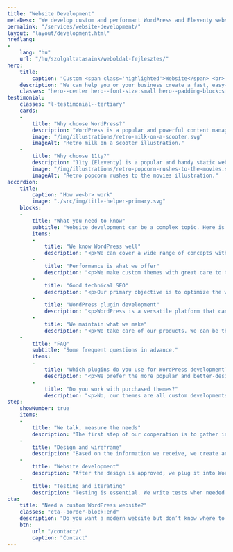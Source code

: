 ```yaml
---
title: "Website Development"
metaDesc: "We develop custom and performant WordPress and Eleventy websites."
permalink: "/services/website-development/"
layout: "layout/development.html"
hreflang:
-
    lang: "hu"
    url: "/hu/szolgaltatasaink/weboldal-fejlesztes/"
hero:
    title:
        caption: "Custom <span class='highlighted'>Website</span> <br> Development"
    description: "We can help you or your business create a fast, easy-to-use, custom WordPress or Eleventy websites."
    classes: "hero--center hero--font-size:small hero--padding-block:small"
testimonial:
    classes: "l-testimonial--tertiary"
    cards:
    -
        title: "Why choose WordPress?"
        description: "WordPress is a popular and powerful content management system (CMS) that provides a great platform for small and large websites. Thanks to its extensive ecosystem and continuous development, it is quite a future-proof choice."
        image: "/img/illustrations/retro-milk-on-a-scooter.svg"
        imageAlt: "Retro milk on a scooter illustration."
    -
        title: "Why choose 11ty?"
        description: "11ty (Eleventy) is a popular and handy static website generator. Using it, we can create high performant and secure websites with optional content management system."
        image: "/img/illustrations/retro-popcorn-rushes-to-the-movies.svg"
        imageAlt: "Retro popcorn rushes to the movies illustration."
accordion:
    title:
        caption: "How we<br> work"
        image: "./src/img/title-helper-primary.svg"
    blocks:
    -
        title: "What you need to know"
        subtitle: "Website development can be a complex topic. Here is what is nice to know."
        items:
        -
            title: "We know WordPress well"
            description: "<p>We can cover a wide range of concepts with <a href='https://wordpress.org/' target='_blank' rel='noopener'>WordPress</a>, from a simple portfolio site to a complex webshop.</p><p>When used appropriately, WP is a reliable platform. We use less yet more reliable plugins and cut the bloat.</p><p>There aren't any hidden costs (plugins). We use two paid extensions: WP Rocket and ACF. Both are included in our offer.</p>"
        -
            title: "Performance is what we offer"
            description: "<p>We make custom themes with great care to the architecture. Our sites perform well in Google's PageSpeed Insights (or any other analyzer).</p><p>We don't use third-party bloated themes as a base. The templates will only contain what they need and nothing more.</p>"
        -
            title: "Good technical SEO"
            description: "<p>Our primary objective is to optimize the website for SEO by ensuring that the PageSpeed metrics are in the top green section.</p><p>Making the technical part of the SEO right will makes it easier to advance in the other parts.</p>"
        -
            title: "WordPress plugin development"
            description: "<p>WordPress is a versatile platform that can be customized to suit your specific needs. We have extensive experience in developing custom plugins for WordPress, like WooCommerce integration for OTP SimplePay gateway, DHL shipping, and various import/export plugins.</p><p>We understand that development often involves extending the current functionality to meet unique needs. However, it's important to note that there are certain requirements that WordPress may not be able to fully meet. If your needs are unique and require extensive support in the long run, we recommend considering <a href='/services/application-development/'>application development</a>.</p>"
        -
            title: "We maintain what we make"
            description: "<p>We take care of our products. We can be them if you need reliable partners in the long run.</p><p>We do maintenance and support the end product.</p>"
    -
        title: "FAQ"
        subtitle: "Some frequent questions in advance."
        items:
        -
            title: "Which plugins do you use for WordPress development?"
            description: "<p>We prefer the more popular and better-designed plugins like Yoast SEO, ACF, The SEO Framework, Contact Form 7, and WP Rocket. If it's an e-commerce store, we use WooCommerce.</p>"
        -
            title: "Do you work with purchased themes?"
            description: "<p>No, our themes are all custom developments. This means the end product will contain only what is necessary based on our arranged needs.</p><p>We sometimes do some work in purchased themes, but only based on hourly rates and not on a fixed project-based price.</p>"
step:
    showNumber: true
    items:
    -
        title: "We talk, measure the needs"
        description: "The first step of our cooperation is to gather information and create specification to measure the project and set goals."
    -
        title: "Design and wireframe"
        description: "Based on the information we receive, we create an HTML-based UI design that you can test on any device."
    -
        title: "Website development"
        description: "After the design is approved, we plug it into WordPress. If necessary, we make the content almost 100% editable."
    -
        title: "Testing and iterating"
        description: "Testing is essential. We write tests when needed and fix the bugs."
cta:
    title: "Need a custom WordPress website?"
    classes: "cta--border-block:end"
    description: "Do you want a modern website but don’t know where to start? Feel free to contact us to discuss your project’s details. Maybe we can help you."
    btn:
        url: "/contact/"
        caption: "Contact"
---
```

